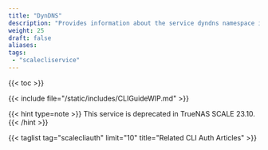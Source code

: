 ```yaml
---
title: "DynDNS"
description: "Provides information about the service dyndns namespace in the TrueNAS CLI. Includes command syntax and common commands."
weight: 25
draft: false
aliases:
tags:
 - "scalecliservice"
---
```


{{< toc >}}

{{< include file="/static/includes/CLIGuideWIP.md" >}}

{{< hint type=note >}}
This service is deprecated in TrueNAS SCALE 23.10.
{{< /hint >}}

{{< taglist tag="scalecliauth" limit="10" title="Related CLI Auth Articles" >}}